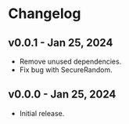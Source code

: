 # Changelog

<!--
Prefix your message with one of the following:

- [Added] for new features.
- [Changed] for changes in existing functionality.
- [Deprecated] for soon-to-be removed features.
- [Removed] for now removed features.
- [Fixed] for any bug fixes.
- [Security] in case of vulnerabilities.
-->

## v0.0.1 - Jan 25, 2024

- Remove unused dependencies.
- Fix bug with SecureRandom.

## v0.0.0 - Jan 25, 2024

- Initial release.
